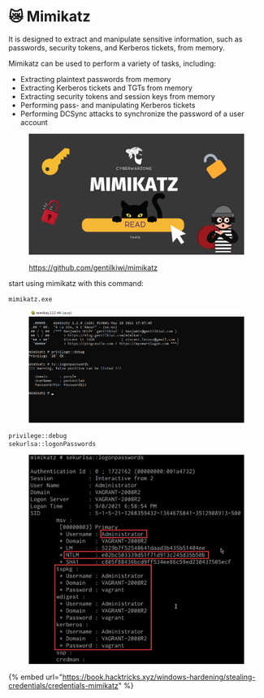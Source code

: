 # 😿 Mimikatz

It is designed to extract and manipulate sensitive information, such as passwords, security tokens, and Kerberos tickets, from memory.

Mimikatz can be used to perform a variety of tasks, including:

* Extracting plaintext passwords from memory
* Extracting Kerberos tickets and TGTs from memory
* Extracting security tokens and session keys from memory
* Performing pass- and manipulating Kerberos tickets
* Performing DCSync attacks to synchronize the password of a user account

<figure><img src="../../../../.gitbook/assets/image (14) (1) (1) (1) (1) (1) (1) (1) (1) (1) (1) (1) (1).png" alt=""><figcaption><p><a href="https://github.com/gentilkiwi/mimikatz">https://github.com/gentilkiwi/mimikatz</a></p></figcaption></figure>

start using mimikatz with this command:

```
mimikatz.exe
```

<figure><img src="../../../../.gitbook/assets/image (15) (1) (1) (1) (1) (1) (1) (1) (1) (1) (1) (1) (1).png" alt=""><figcaption></figcaption></figure>

```
privilege::debug
sekurlsa::logonPasswords
```

<figure><img src="../../../../.gitbook/assets/image (16) (1) (1) (1) (1) (1) (1) (1) (1) (1) (1) (1).png" alt=""><figcaption></figcaption></figure>

{% embed url="https://book.hacktricks.xyz/windows-hardening/stealing-credentials/credentials-mimikatz" %}
